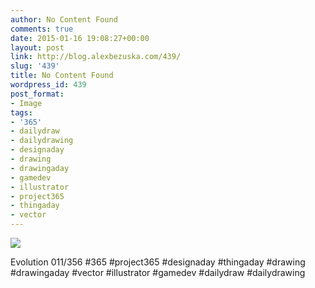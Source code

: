 ```yaml
---
author: No Content Found
comments: true
date: 2015-01-16 19:08:27+00:00
layout: post
link: http://blog.alexbezuska.com/439/
slug: '439'
title: No Content Found
wordpress_id: 439
post_format:
- Image
tags:
- '365'
- dailydraw
- dailydrawing
- designaday
- drawing
- drawingaday
- gamedev
- illustrator
- project365
- thingaday
- vector
---
```


![](/images/2015/01/tumblr_niaai3nU361u11b0ro1_1280.jpg)

Evolution 011/356 #365 #project365 #designaday #thingaday #drawing #drawingaday #vector #illustrator #gamedev #dailydraw #dailydrawing
